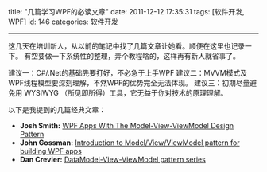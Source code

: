 title: "几篇学习WPF的必读文章"
date: 2011-12-12 17:35:31
tags: [软件开发, WPF]
id: 146
categories: 软件开发

---

这几天在培训新人，从以前的笔记中找了几篇文章让她看。顺便在这里也记录一下。
有空要做一下系统性的整理，弄个教程啥的，这样再有新人就省事了。

<!--more-->

建议一：C#/.Net的基础先要打好，不必急于上手WPF
建议二：MVVM模式及WPF线程模型要深刻理解，不然WPF的优势完全无法体现。
建议三：初期尽量避免用 WYSIWYG （所见即所得）工具，它无益于你对技术的原理理解。

以下是我提到的几篇经典文章：

*   **Josh Smith:** [WPF Apps With The Model-View-ViewModel Design Pattern](http://msdn.microsoft.com/en-us/magazine/dd419663.aspx "WPF Apps With The Model-View-ViewModel Design Pattern")
*   **John Gossman:** [Introduction to Model/View/ViewModel pattern for building WPF apps](http://blogs.msdn.com/b/johngossman/archive/2005/10/08/478683.aspx "Introduction to Model/View/ViewModel pattern for building WPF apps")
*   **Dan Crevier:** [DataModel-View-ViewModel pattern series](http://blogs.msdn.com/b/dancre/archive/2006/10/11/datamodel-view-viewmodel-pattern-series.aspx "DataModel-View-ViewModel pattern series")